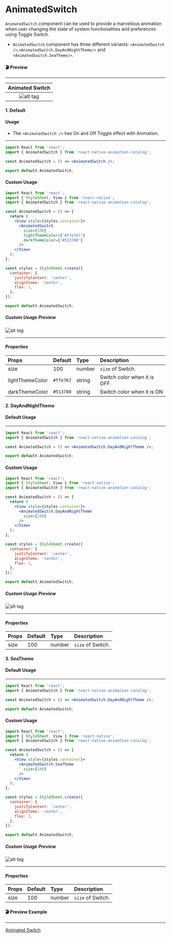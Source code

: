 # AnimatedSwitch

`AnimatedSwitch` component can be used to provide a marvellous animation when user changing the state of system functionalities and preferences using Toggle Switch.

- `AnimatedSwitch` component has three different variants: `<AnimatedSwitch />`,`<AnimatedSwitch.DayAndNightTheme/>` and `<AnimatedSwitch.SeaTheme/>`.

#### 🎬 Preview

---

|            Animated Switch             |
| :------------------------------------: |
| ![alt tag](/assets/AnimatedSwitchDefault.gif) |

#### 1. Default

#### Usage

- The `<AnimatedSwitch />` has On and Off Toggle effect with Animation.

---

```jsx
import React from 'react';
import { AnimatedSwitch } from 'react-native-animation-catalog';

const AnimatedSwitch = () => <AnimatedSwitch />;

export default AnimatedSwitch;
```

#### Custom Usage

```jsx
import React from 'react';
import { StyleSheet, View } from 'react-native';
import { AnimatedSwitch } from 'react-native-animation-catalog';

const AnimatedSwitch = () => {
  return (
    <View style={styles.container}>
      <AnimatedSwitch
        size={100}
        lightThemeColor={'#ffe767'}
        darkThemeColor={'#513788'}
      />
    </View>
  );
};

const styles = StyleSheet.create({
  container: {
    justifyContent: 'center',
    alignItems: 'center',
    flex: 1,
  },
});

export default AnimatedSwitch;
```

##### Custom Usage Preview

![alt tag](/assets/CustomUsageAnimatedSwitch.gif)

---

#### Properties

| Props           | Default   | Type   | Description                  |
| :-------------- | :-------- | :----- | :--------------------------- |
| size            | 100       | number | `size` of Switch.            |
| lightThemeColor | `#ffe767` | string | Switch color when it is OFF. |
| darkThemeColor  | `#513788` | string | Switch color when it is ON   |

#### 2. DayAndNightTheme

#### Default Usage

---

```jsx
import React from 'react';
import { AnimatedSwitch } from 'react-native-animation-catalog';

const AnimatedSwitch = () => <AnimatedSwitch.DayAndNightTheme />;

export default AnimatedSwitch;
```

#### Custom Usage

```jsx
import React from 'react';
import { StyleSheet, View } from 'react-native';
import { AnimatedSwitch } from 'react-native-animation-catalog';

const AnimatedSwitch = () => {
  return (
    <View style={styles.container}>
      <AnimatedSwitch.DayAndNightTheme
        size={100}
      />
    </View>
  );
};

const styles = StyleSheet.create({
  container: {
    justifyContent: 'center',
    alignItems: 'center',
    flex: 1,
  },
});

export default AnimatedSwitch;
```

##### Custom Usage Preview

![alt tag](/assets/DayAndNIghtThemeCustomUsageAnimatedSwitch.gif)

---

#### Properties

| Props           | Default   | Type   | Description                  |
| :-------------- | :-------- | :----- | :--------------------------- |
| size            | 100       | number | `size` of Switch.            |

#### 3. SeaTheme

#### Default Usage

---

```jsx
import React from 'react';
import { AnimatedSwitch } from 'react-native-animation-catalog';

const AnimatedSwitch = () => <AnimatedSwitch.DayAndNightTheme />;

export default AnimatedSwitch;
```

#### Custom Usage

```jsx
import React from 'react';
import { StyleSheet, View } from 'react-native';
import { AnimatedSwitch } from 'react-native-animation-catalog';

const AnimatedSwitch = () => {
  return (
    <View style={styles.container}>
      <AnimatedSwitch.SeaTheme
        size={100}
      />
    </View>
  );
};

const styles = StyleSheet.create({
  container: {
    justifyContent: 'center',
    alignItems: 'center',
    flex: 1,
  },
});

export default AnimatedSwitch;
```

##### Custom Usage Preview

![alt tag](/assets/SeaThemeSwitch.gif)

---

#### Properties

| Props           | Default   | Type   | Description                  |
| :-------------- | :-------- | :----- | :--------------------------- |
| size            | 100       | number | `size` of Switch.            |

#### 🎬 Preview Example

---

[Animated Switch](/example/src/modules/AnimatedSwitch/AnimatedSwitchScreen.tsx)
